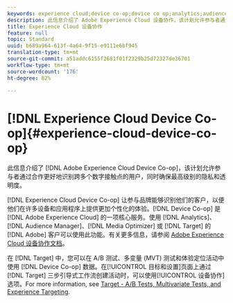 ```yaml
---
keywords: experience cloud;device co-op;device co op;analytics;audience manager;aam;media optimizer;device graph
description: 此信息介绍了 Adobe Experience Cloud 设备协作，该计划允许参与者通过合作更好地识别跨多个数字接触点的用户，同时确保最高级别的隐私和透明度。
title: Experience Cloud 设备协作
feature: null
topic: Standard
uuid: b689a964-613f-4a64-9f15-e9111e6bf945
translation-type: tm+mt
source-git-commit: a51addc6155f2681f01f2329b25d72327de36701
workflow-type: tm+mt
source-wordcount: '176'
ht-degree: 82%

---
```



# [!DNL Experience Cloud Device Co-op]{#experience-cloud-device-co-op}

此信息介绍了 [!DNL Adobe Experience Cloud Device Co-op]，该计划允许参与者通过合作更好地识别跨多个数字接触点的用户，同时确保最高级别的隐私和透明度。

[!DNL Experience Cloud Device Co-op] 让参与品牌能够识别他们的客户，以便他们在许多设备和应用程序上提供更加个性化的体验。[!DNL Device Co-op] 是 [!DNL Adobe Experience Cloud] 的一项核心服务。使用 [!DNL Analytics]、[!DNL Audience Manager]、[!DNL Media Optimizer] 或 [!DNL Target] 的 [!DNL Adobe] 客户可以使用此功能。有关更多信息，请参阅 [Adobe Experience Cloud 设备协作文档](https://docs.adobe.com/content/help/en/device-co-op/using/home.html)。

在 [!DNL Target] 中，您可以在 A/B 测试、多变量 (MVT) 测试和体验定位活动中使用 [!DNL Device Co-op] 数据。在[!UICONTROL 目标和设置]页面上通过 [!DNL Target] 三步引导式工作流创建活动时，可以使用[!UICONTROL 设备协作]选项。For more information, see [Target - A/B Tests, Multivariate Tests, and Experience Targeting](https://docs.adobe.com/content/help/en/device-co-op/using/data/target.html).
